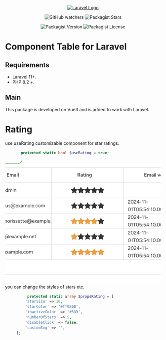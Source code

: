 <p align="center"><a href="https://laravel.com" target="_blank"><img src="https://raw.githubusercontent.com/laravel/art/master/logo-lockup/5%20SVG/2%20CMYK/1%20Full%20Color/laravel-logolockup-cmyk-red.svg" width="400" alt="Laravel Logo"></a></p>

<p align="center">

<div style="text-align: center;">

![GitHub watchers](https://img.shields.io/github/watchers/kovyakin/components)
![Packagist Stars](https://img.shields.io/packagist/stars/kovyakin/components)

![Packagist Version](https://img.shields.io/packagist/v/kovyakin/components)
![Packagist License](https://img.shields.io/packagist/l/kovyakin/components)

</div>

# Component Table for Laravel

## Requirements

- Laravel 11+.
- PHP 8.2 +.

## Main

This package is developed on Vue3 
and is added to work with Laravel.

# Rating

use useRating customizable component for star ratings.

```php
       protected static bool $useRating = true;

```

 <img src="https://github.com/kovyakin/components/blob/master/docs/images/6.png" alt="image">
you can change the styles of stars etc.

```php
          protected static array $propsRating = [
         'starSize' => 16,
         'starColor' => '#ff9800',
         'inactiveColor' => '#333',
         'numberOfStars' => 5,
         'disableClick' => false,
         'customSvg' => '',
     ];
```
